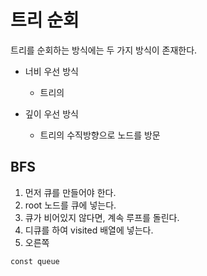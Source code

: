 # 트리 순회

트리를 순회하는 방식에는 두 가지 방식이 존재한다.

- 너비 우선 방식
    - 트리의 

- 깊이 우선 방식
    - 트리의 수직방향으로 노드를 방문


## BFS

1) 먼저 큐를 만들어야 한다.
2) root 노드를 큐에 넣는다.
3) 큐가 비어있지 않다면, 계속 루프를 돌린다.
4) 디큐를 하여 visited 배열에 넣는다.
5) 오른쪽

```push
const queue

```